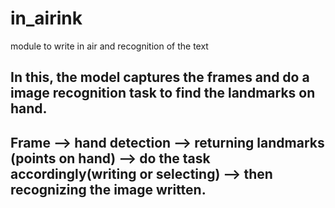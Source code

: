 # in_airink
module to write in air and recognition of the text
## In this, the model captures the frames and do a image recognition task to find the landmarks on hand.
## Frame  -->  hand detection --> returning landmarks (points on hand) --> do the task accordingly(writing or selecting) --> then recognizing the image written.
